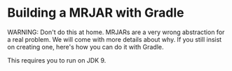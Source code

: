 # Building a MRJAR with Gradle

WARNING: Don't do this at home. MRJARs are a very wrong abstraction for a real problem. We will come with more details
about why. If you still insist on creating one, here's how you can do it with Gradle.

This requires you to run on JDK 9.
